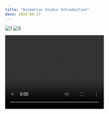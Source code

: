 ```yaml
---
title: "Animation Studio Introduction"
date: 2024-09-27
---
```



![1](https://github.com/user-attachments/assets/91f7bee6-1761-4866-8c43-6cc1cd3c74ab)
![3](https://github.com/user-attachments/assets/ab455182-76bd-4711-b6c8-163049e98a62)



<video width="320" height="240" controls>
    <source src="[https://github.com/user-attachments/assets/15c1af7d-0590-4c67-8055-45c0d2042e8c](https://github-production-user-asset-6210df.s3.amazonaws.com/153407686/371453513-15c1af7d-0590-4c67-8055-45c0d2042e8c.mp4?X-Amz-Algorithm=AWS4-HMAC-SHA256&X-Amz-Credential=AKIAVCODYLSA53PQK4ZA%2F20240927%2Fus-east-1%2Fs3%2Faws4_request&X-Amz-Date=20240927T082325Z&X-Amz-Expires=300&X-Amz-Signature=b89237ed1009a9dfa23f6c2d5d32e3c309e61ab1465fa20f85f0e6127583cda0&X-Amz-SignedHeaders=host)" type="video/mp4">
</video>
